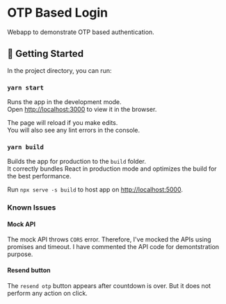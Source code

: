 # OTP Based Login

Webapp to demonstrate OTP based authentication.

## 🚀 Getting Started

In the project directory, you can run:

### `yarn start`

Runs the app in the development mode.\
Open [http://localhost:3000](http://localhost:3000) to view it in the browser.

The page will reload if you make edits.\
You will also see any lint errors in the console.

### `yarn build`

Builds the app for production to the `build` folder.\
It correctly bundles React in production mode and optimizes the build for the best performance.

Run `npx serve -s build` to host app on [http://localhost:5000](http://localhost:5000).

### Known Issues

#### Mock API

The mock API throws `CORS` error. Therefore, I've mocked the APIs using promises and timeout. I have commented the API code for demontstration purpose.

#### Resend button

The `resend otp` button appears after countdown is over. But it does not perform any action on click.